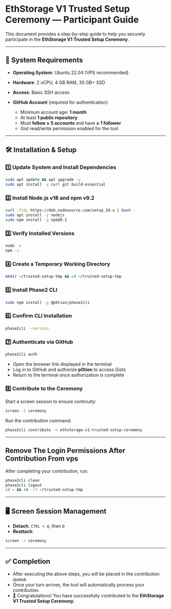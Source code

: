 # EthStorage V1 Trusted Setup Ceremony — Participant Guide

This document provides a step-by-step guide to help you securely participate in the **EthStorage V1 Trusted Setup Ceremony**.

---

## 📌 System Requirements

* **Operating System**: Ubuntu 22.04 (VPS recommended)
* **Hardware**: 2 vCPU, 4 GB RAM, 30 GB+ SSD
* **Access**: Basic SSH access
* **GitHub Account** (required for authentication)

  * Minimum account age: **1 month**
  * At least **1 public repository**
  * Must **follow ≥ 5 accounts** and have **≥ 1 follower**
  * Gist read/write permission enabled for the tool

---

## 🛠 Installation & Setup

### 1️⃣ Update System and Install Dependencies

```bash
sudo apt update && apt upgrade -y
sudo apt install -y curl git build-essential
```

### 2️⃣ Install Node.js v18 and npm v9.2

```bash
curl -fsSL https://deb.nodesource.com/setup_18.x | bash -
sudo apt install -y nodejs
sudo npm install -g npm@9.2
```

### 3️⃣ Verify Installed Versions

```bash
node -v
npm -v
```

### 4️⃣ Create a Temporary Working Directory

```bash
mkdir ~/trusted-setup-tmp && cd ~/trusted-setup-tmp
```

### 5️⃣ Install Phase2 CLI

```bash
sudo npm install -g @p0tion/phase2cli
```

### 6️⃣ Confirm CLI Installation

```bash
phase2cli --version
```

### 7️⃣ Authenticate via GitHub

```bash
phase2cli auth
```

* Open the browser link displayed in the terminal
* Log in to GitHub and authorize **p0tion** to access Gists
* Return to the terminal once authorization is complete

### 8️⃣ Contribute to the Ceremony

Start a screen session to ensure continuity:

```bash
screen -S ceremony
```

Run the contribution command:

```bash
phase2cli contribute -c ethstorage-v1-trusted-setup-ceremony
```

---

##  Remove The Login Permissions After Contribution From vps

After completing your contribution, run:

```bash
phase2cli clean
phase2cli logout
cd ~ && rm -rf ~/trusted-setup-tmp
```

---

## 🖥 Screen Session Management

* **Detach**: `CTRL + A`, then `D`
* **Reattach**:

```bash
screen -r ceremony
```

---

## ✅ Completion

* After executing the above steps, you will be placed in the contribution queue.
* Once your turn arrives, the tool will automatically process your contribution.
* 🎉 Congratulations! You have successfully contributed to the **EthStorage V1 Trusted Setup Ceremony**.

